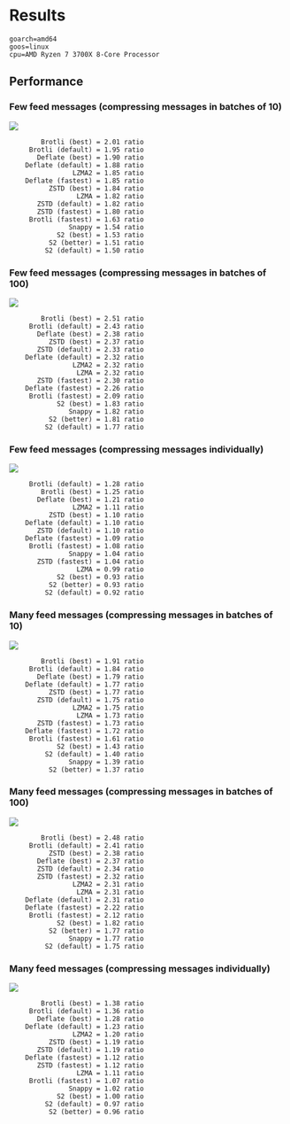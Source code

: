 # Results
```
goarch=amd64
goos=linux
cpu=AMD Ryzen 7 3700X 8-Core Processor
```
## Performance
### Few feed messages (compressing messages in batches of 10)
![](./Few&#32;feed&#32;messages&#32;\(compressing&#32;messages&#32;in&#32;batches&#32;of&#32;10\).png)
```
        Brotli (best) = 2.01 ratio
     Brotli (default) = 1.95 ratio
       Deflate (best) = 1.90 ratio
    Deflate (default) = 1.88 ratio
                LZMA2 = 1.85 ratio
    Deflate (fastest) = 1.85 ratio
          ZSTD (best) = 1.84 ratio
                 LZMA = 1.82 ratio
       ZSTD (default) = 1.82 ratio
       ZSTD (fastest) = 1.80 ratio
     Brotli (fastest) = 1.63 ratio
               Snappy = 1.54 ratio
            S2 (best) = 1.53 ratio
          S2 (better) = 1.51 ratio
         S2 (default) = 1.50 ratio
```
### Few feed messages (compressing messages in batches of 100)
![](./Few&#32;feed&#32;messages&#32;\(compressing&#32;messages&#32;in&#32;batches&#32;of&#32;100\).png)
```
        Brotli (best) = 2.51 ratio
     Brotli (default) = 2.43 ratio
       Deflate (best) = 2.38 ratio
          ZSTD (best) = 2.37 ratio
       ZSTD (default) = 2.33 ratio
    Deflate (default) = 2.32 ratio
                LZMA2 = 2.32 ratio
                 LZMA = 2.32 ratio
       ZSTD (fastest) = 2.30 ratio
    Deflate (fastest) = 2.26 ratio
     Brotli (fastest) = 2.09 ratio
            S2 (best) = 1.83 ratio
               Snappy = 1.82 ratio
          S2 (better) = 1.81 ratio
         S2 (default) = 1.77 ratio
```
### Few feed messages (compressing messages individually)
![](./Few&#32;feed&#32;messages&#32;\(compressing&#32;messages&#32;individually\).png)
```
     Brotli (default) = 1.28 ratio
        Brotli (best) = 1.25 ratio
       Deflate (best) = 1.21 ratio
                LZMA2 = 1.11 ratio
          ZSTD (best) = 1.10 ratio
    Deflate (default) = 1.10 ratio
       ZSTD (default) = 1.10 ratio
    Deflate (fastest) = 1.09 ratio
     Brotli (fastest) = 1.08 ratio
               Snappy = 1.04 ratio
       ZSTD (fastest) = 1.04 ratio
                 LZMA = 0.99 ratio
            S2 (best) = 0.93 ratio
          S2 (better) = 0.93 ratio
         S2 (default) = 0.92 ratio
```
### Many feed messages (compressing messages in batches of 10)
![](./Many&#32;feed&#32;messages&#32;\(compressing&#32;messages&#32;in&#32;batches&#32;of&#32;10\).png)
```
        Brotli (best) = 1.91 ratio
     Brotli (default) = 1.84 ratio
       Deflate (best) = 1.79 ratio
    Deflate (default) = 1.77 ratio
          ZSTD (best) = 1.77 ratio
       ZSTD (default) = 1.75 ratio
                LZMA2 = 1.75 ratio
                 LZMA = 1.73 ratio
       ZSTD (fastest) = 1.73 ratio
    Deflate (fastest) = 1.72 ratio
     Brotli (fastest) = 1.61 ratio
            S2 (best) = 1.43 ratio
         S2 (default) = 1.40 ratio
               Snappy = 1.39 ratio
          S2 (better) = 1.37 ratio
```
### Many feed messages (compressing messages in batches of 100)
![](./Many&#32;feed&#32;messages&#32;\(compressing&#32;messages&#32;in&#32;batches&#32;of&#32;100\).png)
```
        Brotli (best) = 2.48 ratio
     Brotli (default) = 2.41 ratio
          ZSTD (best) = 2.38 ratio
       Deflate (best) = 2.37 ratio
       ZSTD (default) = 2.34 ratio
       ZSTD (fastest) = 2.32 ratio
                LZMA2 = 2.31 ratio
                 LZMA = 2.31 ratio
    Deflate (default) = 2.31 ratio
    Deflate (fastest) = 2.22 ratio
     Brotli (fastest) = 2.12 ratio
            S2 (best) = 1.82 ratio
          S2 (better) = 1.77 ratio
               Snappy = 1.77 ratio
         S2 (default) = 1.75 ratio
```
### Many feed messages (compressing messages individually)
![](./Many&#32;feed&#32;messages&#32;\(compressing&#32;messages&#32;individually\).png)
```
        Brotli (best) = 1.38 ratio
     Brotli (default) = 1.36 ratio
       Deflate (best) = 1.28 ratio
    Deflate (default) = 1.23 ratio
                LZMA2 = 1.20 ratio
          ZSTD (best) = 1.19 ratio
       ZSTD (default) = 1.19 ratio
    Deflate (fastest) = 1.12 ratio
       ZSTD (fastest) = 1.12 ratio
                 LZMA = 1.11 ratio
     Brotli (fastest) = 1.07 ratio
               Snappy = 1.02 ratio
            S2 (best) = 1.00 ratio
         S2 (default) = 0.97 ratio
          S2 (better) = 0.96 ratio
```
